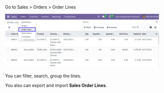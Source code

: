 Go to Sales \> Orders \> Order Lines

![Sale Order Lines Menu](../static/description/sale_order_lines_menu.png)

You can filter, search, group the lines.

You also can export and import **Sales Order Lines**.
